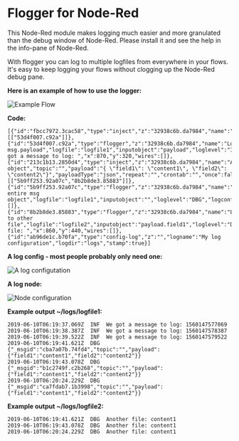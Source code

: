# Flogger for Node-Red

This Node-Red module makes logging much easier and more granulated than the debug window of Node-Red. Please install it and see the help in the info-pane of Node-Red.

With flogger you can log to multiple logfiles from everywhere in your flows.  It's easy to keep logging your flows without clogging up the Node-Red debug pane.

**Here is an example of how to use the logger:**

![Example Flow](https://github.com/x821938/node-red-contrib-flogger/raw/master/misc/flow-example.jpg)


**Code:** 

    [{"id":"fbcc7972.3cac58","type":"inject","z":"32938c6b.da7984","name":"","topic":"","payload":"","payloadType":"date","repeat":"","crontab":"","once":false,"onceDelay":0.1,"x":640,"y":320,"wires":[["53d4f007.c92a"]]},{"id":"53d4f007.c92a","type":"flogger","z":"32938c6b.da7984","name":"Log msg.payload","logfile":"logfile1","inputobject":"payload","loglevel":"INF","logconfig":"ab96de1c.b70fa","appendtext":"We got a message to log: ","x":870,"y":320,"wires":[]},{"id":"213c1b13.2850d4","type":"inject","z":"32938c6b.da7984","name":"An object","topic":"","payload":"{ \"field1\": \"content1\", \"field2\": \"content2\"}","payloadType":"json","repeat":"","crontab":"","once":false,"onceDelay":0.1,"x":640,"y":380,"wires":[["5b9ff253.92a07c","8b2b8de3.85883"]]},{"id":"5b9ff253.92a07c","type":"flogger","z":"32938c6b.da7984","name":"Log entire msg object","logfile":"logfile1","inputobject":"","loglevel":"DBG","logconfig":"ab96de1c.b70fa","appendtext":"","x":880,"y":380,"wires":[]},{"id":"8b2b8de3.85883","type":"flogger","z":"32938c6b.da7984","name":"Log to other file","logfile":"logfile2","inputobject":"payload.field1","loglevel":"DBG","logconfig":"ab96de1c.b70fa","appendtext":"Another file: ","x":860,"y":440,"wires":[]},{"id":"ab96de1c.b70fa","type":"config-log","z":"","logname":"My log configuration","logdir":"logs","stamp":true}]

**A log config - most people probably only need one:**

![A log configutation](https://github.com/x821938/node-red-contrib-flogger/raw/master/misc/flow-config2.jpg)

**A log node:**

![Node configuration](https://github.com/x821938/node-red-contrib-flogger/raw/master/misc/flow-config1.jpg)

**Example output ~/logs/logfile1:**

    2019-06-10T06:19:37.069Z  INF  We got a message to log: 1560147577069
    2019-06-10T06:19:38.387Z  INF  We got a message to log: 1560147578387
    2019-06-10T06:19:39.522Z  INF  We got a message to log: 1560147579522
    2019-06-10T06:19:41.621Z  DBG {"_msgid":"cba7a07b.74fd4","topic":"","payload":{"field1":"content1","field2":"content2"}}
    2019-06-10T06:19:43.078Z  DBG {"_msgid":"b1c2749f.c2b268","topic":"","payload":{"field1":"content1","field2":"content2"}}
    2019-06-10T06:20:24.229Z  DBG {"_msgid":"ca7fdab7.1b3998","topic":"","payload":{"field1":"content1","field2":"content2"}}

**Example output ~/logs/logfile2:**

    2019-06-10T06:19:41.621Z  DBG  Another file: content1
    2019-06-10T06:19:43.078Z  DBG  Another file: content1
    2019-06-10T06:20:24.229Z  DBG  Another file: content1

